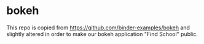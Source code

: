 # bokeh

This repo is copied from https://github.com/binder-examples/bokeh and slightly altered in order to make our bokeh application "Find School" public. 
